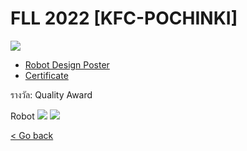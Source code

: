 # FLL 2022 [KFC-POCHINKI]

![](https://github.com/aimbcc170/TCAS-Portfolio-VIVID.P/blob/main/%5B2022%5D%20FLL%202022/277529483_4561342330636473_2368937292829354177_n.jpg)

- [Robot Design Poster](https://github.com/aimbcc170/TCAS-Portfolio-VIVID.P/blob/main/%5B2022%5D%20FLL%202022/FLL%202022%20ROBOT%20DESIGN.pdf)
- [Certificate](https://github.com/aimbcc170/TCAS-Portfolio-VIVID.P/blob/main/%5B2022%5D%20FLL%202022/img003.jpg)

รางวัล: Quality Award

Robot
![]([https://github.com/aimbcc170/TCAS-Portfolio-VIVID.P/blob/main/%5B2022%5D%20FLL%202022/%E0%B8%A0%E0%B8%B2%E0%B8%9E%E0%B8%AB%E0%B8%99%E0%B9%89%E0%B8%B2%E0%B8%88%E0%B8%AD%202565-04-03%20%E0%B9%80%E0%B8%A7%E0%B8%A5%E0%B8%B2%2009.16.58.png](https://github.com/aimbcc170/TCAS-Portfolio-VIVID.P/blob/main/%5B2022%5D%20FLL%202022/IMG_20220313_163755.jpg))
![](https://github.com/aimbcc170/TCAS-Portfolio-VIVID.P/blob/main/%5B2022%5D%20FLL%202022/IMG_20220311_195350.jpg)

[< Go back](https://github.com/aimbcc170/TCAS-Portfolio-VIVID.P/blob/main/thai.md#portfolio-tcas)
